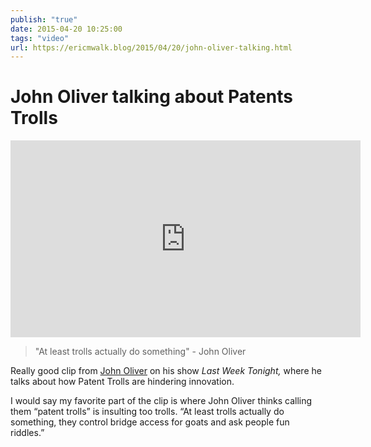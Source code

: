 ```yaml
---
publish: "true"
date: 2015-04-20 10:25:00
tags: "video"
url: https://ericmwalk.blog/2015/04/20/john-oliver-talking.html
---
```


# John Oliver talking about Patents Trolls

<iframe width="560" height="315" src="https://www.youtube.com/embed/3bxcc3SM_KA" title="YouTube video player" frameborder="0" allow="accelerometer; autoplay; clipboard-write; encrypted-media; gyroscope; picture-in-picture" allowfullscreen></iframe>

>"At least trolls actually do something" - John Oliver

Really good clip from <a href="https://twitter.com/iamjohnoliver">John Oliver</a> on his show *Last Week Tonight,* where he talks about how Patent Trolls are hindering innovation.

I would say my favorite part of the clip is where John Oliver thinks calling them “patent trolls” is insulting too trolls. “At least trolls actually do something, they control bridge access for goats and ask people fun riddles.”
